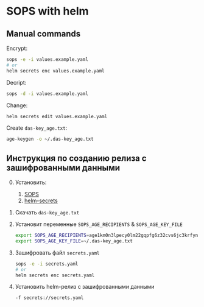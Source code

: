 
# SOPS with helm

## Manual commands

Encrypt:

```bash
sops -e -i values.example.yaml
# or
helm secrets enc values.example.yaml
```

Decript:

```bash
sops -d -i values.example.yaml
```

Change:

```bash
helm secrets edit values.example.yaml
```

Create `das-key_age.txt`:

```bash
age-keygen -o ~/.das-key_age.txt
```

## Инструкция по созданию релиза с зашифрованными данными

0. Установить:
   1. [SOPS](https://github.com/mozilla/sops)
   2. [helm-secrets](https://github.com/jkroepke/helm-secrets)
1. Скачать `das-key_age.txt`
2. Установит переменные `SOPS_AGE_RECIPIENTS` & `SOPS_AGE_KEY_FILE`

    ```bash
    export SOPS_AGE_RECIPIENTS=age1km0n3lpecy0lm22gqpfg6z32cvs6jc3krfynlxna4h83vlt43c7su4ej3r
    export SOPS_AGE_KEY_FILE=~/.das-key_age.txt
    ```

3. Зашифровать файл `secrets.yaml`

    ```bash
    sops -e -i secrets.yaml
    # or
    helm secrets enc secrets.yaml
    ```

4. Установить helm-релиз с зашифрованными данными

    ```helm
    -f secrets://secrets.yaml
    ```
